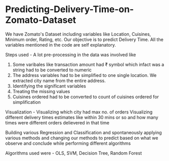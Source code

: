 # Predicting-Delivery-Time-on-Zomato-Dataset

We have Zomato's Dataset including variables like Location, Cuisines, Minimum order, Rating, etc.
Our objective is to predict Delivery Time. All the variables mentioned in the code are self explanatory.

Steps used - 
A lot pre-processing in the data was involved like 
  1. Some varibales like transaction amount had ₹ symbol which infact was a string had to be converted to numeric
  2. The address variables had to be simplified to one single location. We extracted city name from the entire address.
  3. Identifying the significant variables
  4. Treating the missing values
  5. Cuisines ordered had to be converted to count of cuisines ordered for simplification

Visualization - 
Visualizing which city had max no. of orders
Visualizing different delivery times estimates like within 30 mins or so and how many times were different orders delievered in that time 

Building various Regression and Classification and spontaneously applying various methods and changing our methods to predict based on what we observe and conclude while performing different algorithms

Algorithms used were - OLS, SVM, Decision Tree, Random Forest
